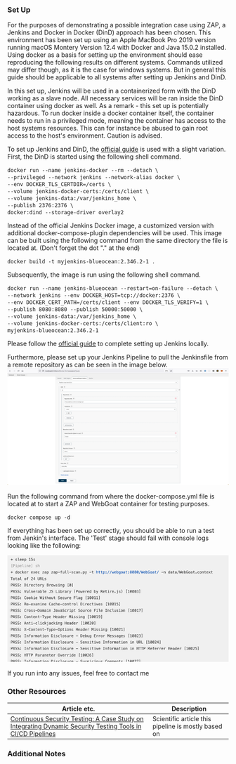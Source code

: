 ### Set Up
For the purposes of demonstrating a possible integration case using ZAP, a Jenkins and Docker in Docker (DinD) approach has been chosen. This environment has been set up using an Apple MacBook Pro 2019 version running macOS Montery Version 12.4 with Docker and Java 15.0.2 installed. Using docker as a basis for setting up the environment should ease reproducing the following results on different systems. Commands utilized may differ though, as it is the case for windows systems. But in general this guide should be applicable to all systems after setting up Jenkins and DinD.


In this set up, Jenkins will be used in a containerized form with the DinD working as a slave node. All necessary services will be ran inside the DinD container using docker as well. As a remark - this set up is potentially hazardous. To run docker inside a docker container itself, the container needs to run in a privileged mode, meaning the container has access to the host systems resources. This can for instance be abused to gain root access to the host's environment. Caution is advised.


To set up Jenkins and DinD, the [official guide](https://www.jenkins.io/doc/book/installing/docker/) is used with a slight variation. First, the DinD is started using the following shell command.
```
docker run --name jenkins-docker --rm --detach \
--privileged --network jenkins --network-alias docker \
--env DOCKER_TLS_CERTDIR=/certs \
--volume jenkins-docker-certs:/certs/client \
--volume jenkins-data:/var/jenkins_home \
--publish 2376:2376 \
docker:dind --storage-driver overlay2
```

Instead of the official Jenkins Docker image, a customized version with additional docker-compose-plugin dependencies will be used. This image can be built using the following command from the same directory the file is located at. (Don't forget the dot "." at the end)
```
docker build -t myjenkins-blueocean:2.346.2-1 .
```

Subsequently, the image is run using the following shell command.
```
docker run --name jenkins-blueocean --restart=on-failure --detach \
--network jenkins --env DOCKER_HOST=tcp://docker:2376 \
--env DOCKER_CERT_PATH=/certs/client --env DOCKER_TLS_VERIFY=1 \
--publish 8080:8080 --publish 50000:50000 \
--volume jenkins-data:/var/jenkins_home \
--volume jenkins-docker-certs:/certs/client:ro \
myjenkins-blueocean:2.346.2-1
```

Please follow the [official guide](https://www.jenkins.io/doc/book/installing/docker/) to complete setting up Jenkins locally.

Furthermore, please set up your Jenkins Pipeline to pull the Jenkinsfile from a remote repository as can be seen in the image below.
![JenkinsConfExample!](/assets/JenkinsConfExample.png)

Run the following command from where the docker-compose.yml file is located at to start a ZAP and WebGoat container for testing purposes.
```
docker compose up -d
```

If everything has been set up correctly, you should be able to run a test from Jenkin's interface. The 'Test' stage should fail with console logs looking like the following:

![ZAPJenkinsOutput!](/assets/ZAPJenkinsOutput.png)

If you run into any issues, feel free to contact me

### Other Resources
|Article etc. |Description|
|---|---|
|[Continuous Security Testing: A Case Study on Integrating Dynamic Security Testing Tools in CI/CD Pipelines](https://ieeexplore.ieee.org/document/9233212/) |Scientific article this pipeline is mostly based on|

### Additional Notes
